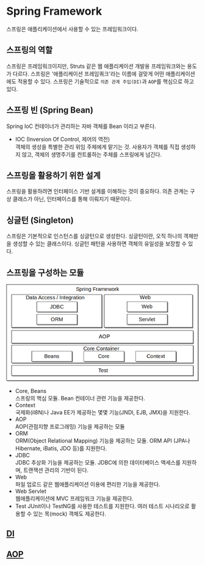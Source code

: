 # Spring Framework
 스프링은 애플리케이션에서 사용할 수 있는 프레임워크이다.
 
 ## 스프링의 역할
 스프링은 프레임워크이지만, Struts 같은 웹 애플리케이션 개발용 프레임워크와는 용도가 다르다.
 스프링은 '애플리케이션 프레임쿼크'라는 이름에 걸맞게 어떤 애플리케이션에도 적용할 수 있다.
 스프링은 기술적으로 `의존 관계 주입(DI)`과 `AOP`를 핵심으로 하고있다.
 
 ## 스프링 빈 (Spring Bean)
 Spring IoC 컨테이너가 관리하는 자바 객체를 Bean 이라고 부른다.
 - IOC (Inversion Of Control, 제어의 역전)<br>
객체의 생성을 특별한 관리 위임 주체에게 맡기는 것. 사용자가 객체를 직접 생성하지 않고, 객체의 생명주기를 컨트롤하는 주체를 스프링에게 넘긴다. 
 
 ## 스프링을 활용하기 위한 설계
 스프링을 활용하려면 인터페이스 기반 설계를 이해하는 것이 중요하다. 의존 관계는 구상 클래스가 아닌, 인터페이스를 통해 이뤄지기 때문이다.
 
 ## 싱글턴 (Singleton)
 스프링은 기본적으로 인스턴스를 싱글턴으로 생성한다.
 싱글턴이란, 오직 하나의 객체만을 생성할 수 있는 클래스이다. 싱글턴 패턴을 사용하면 객체의 유일성을 보장할 수 있다.
 
 ## 스프링을 구성하는 모듈
 ![spring_modules](./img/spring_modules.png)
 - Core, Beans<br>
 스프링의 핵심 모듈. Bean 컨테이너 관련 기능을 제공한다.
 - Context<br>
 국제화(il8N)나 Java EE가 제공하는 몇몇 기능(JNDI, EJB, JMX)을 지원한다.
 - AOP<br>
 AOP(관점지향 프로그래밍) 기능을 제공하는 모듈
 - ORM<br>
 ORM(Object Relational Mapping) 기능을 제공하는 모듈. ORM API (JPA나 Hibernate, iBatis, JDO 등)를 지원한다.
 - JDBC<br>
 JDBC 추상화 기능을 제공하는 모듈. JDBC에 의한 데이터베이스 액세스를 지원하며, 트랜잭션 관리의 기반이 된다.
 - Web<br>
 파일 업로드 같은 웹애플리케이션 이용에 편리한 기능을 제공한다.
 - Web Servlet<br>
 웹애플리케이션에 MVC 프레임워크 기능을 제공한다.
 - Test
 JUnit이나 TestNG를 사용한 테스트를 지원한다. 여러 테스트 시나리오로 활용할 수 있는 목(mock) 객체도 제공한다.
 ## [DI](https://github.com/j096/cs-study/tree/master/Framework/Spring_Framework/DI)
 
 ## [AOP](https://github.com/j096/cs-study/tree/master/Framework/Spring_Framework/AOP)
 

 
